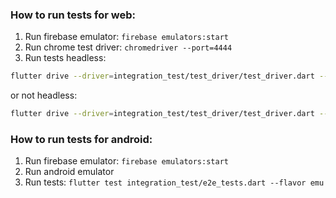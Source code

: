 ### How to run tests for web:
1. Run firebase emulator: `firebase emulators:start`
2. Run chrome test driver: `chromedriver --port=4444`
3. Run tests
headless:
``` zsh
flutter drive --driver=integration_test/test_driver/test_driver.dart --target=integration_test/e2e_tests.dart -d web-server
```
or not headless:
``` zsh
flutter drive --driver=integration_test/test_driver/test_driver.dart --target=integration_test/e2e_tests.dart -d chrome
```

### How to run tests for android:
1. Run firebase emulator: `firebase emulators:start`
2. Run android emulator
3. Run tests: `flutter test integration_test/e2e_tests.dart --flavor emu`